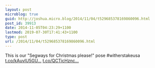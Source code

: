 ```yaml
---
layout: post
microblog: true
guid: http://joshua.micro.blog/2014/11/04/t529685378169860096.html
post_id: 39913
date: 2014-11-05T04:23:29+1100
lastmod: 2019-07-30T17:41:43+1100
type: post
url: /2014/11/04/t529685378169860096.html
---
```

This is our "Segways for Christmas please!" pose #witherstakeusa [t.co/kAuvlU5GU...](http://t.co/kAuvlU5GUi) [t.co/QCTicHznc...](http://t.co/QCTicHzncM)

